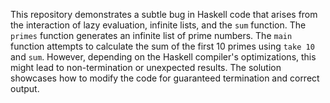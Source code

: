 This repository demonstrates a subtle bug in Haskell code that arises from the interaction of lazy evaluation, infinite lists, and the `sum` function.  The `primes` function generates an infinite list of prime numbers. The `main` function attempts to calculate the sum of the first 10 primes using `take 10` and `sum`.  However, depending on the Haskell compiler's optimizations, this might lead to non-termination or unexpected results.  The solution showcases how to modify the code for guaranteed termination and correct output.